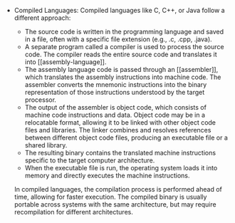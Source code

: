 - Compiled Languages: Compiled languages like C, C++, or Java follow a different approach:
    
    - The source code is written in the programming language and saved in a file, often with a specific file extension (e.g., .c, .cpp, .java).
    - A separate program called a compiler is used to process the source code. The compiler reads the entire source code and translates it into [[assembly-language]].
    - The assembly language code is passed through an [[assembler]], which translates the assembly instructions into machine code. The assembler converts the mnemonic instructions into the binary representation of those instructions understood by the target processor.
    - The output of the assembler is object code, which consists of machine code instructions and data. Object code may be in a relocatable format, allowing it to be linked with other object code files and libraries. The linker combines and resolves references between different object code files, producing an executable file or a shared library.
    - The resulting binary contains the translated machine instructions specific to the target computer architecture.
    - When the executable file is run, the operating system loads it into memory and directly executes the machine instructions.
    
    In compiled languages, the compilation process is performed ahead of time, allowing for faster execution. The compiled binary is usually portable across systems with the same architecture, but may require recompilation for different architectures.
